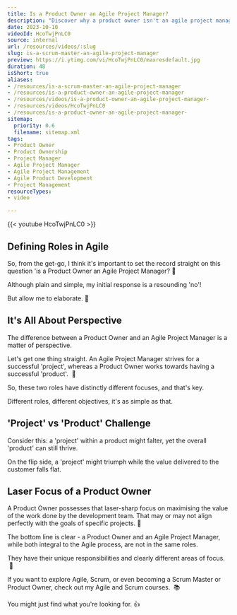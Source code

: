 ```yaml
---
title: Is a Product Owner an Agile Project Manager?
description: "Discover why a product owner isn't an agile project manager! Join Martin Hinshelwood as he explores the essence of agile in product development. #shorts"
date: 2023-10-10
videoId: HcoTwjPnLC0
source: internal
url: /resources/videos/:slug
slug: is-a-scrum-master-an-agile-project-manager
preview: https://i.ytimg.com/vi/HcoTwjPnLC0/maxresdefault.jpg
duration: 48
isShort: true
aliases:
- /resources/is-a-scrum-master-an-agile-project-manager
- /resources/is-a-product-owner-an-agile-project-manager
- /resources/videos/is-a-product-owner-an-agile-project-manager-
- /resources/videos/HcoTwjPnLC0
- /resources/is-a-product-owner-an-agile-project-manager-
sitemap:
  priority: 0.6
  filename: sitemap.xml
tags:
- Product Owner
- Product Ownership
- Project Manager
- Agile Project Manager
- Agile Project Management
- Agile Product Development
- Project Management
resourceTypes:
- video

---
```

{{< youtube HcoTwjPnLC0 >}}

## Defining Roles in Agile

So, from the get-go, I think it's important to set the record straight on this question 'is a Product Owner an Agile Project Manager? 🎯

Although plain and simple, my initial response is a resounding 'no'!

But allow me to elaborate. 🧐

## It's All About Perspective

The difference between a Product Owner and an Agile Project Manager is a matter of perspective.

Let's get one thing straight. An Agile Project Manager strives for a successful 'project', whereas a Product Owner works towards having a successful 'product'.  🧩

So, these two roles have distinctly different focuses, and that's key.

Different roles, different objectives, it's as simple as that.

## 'Project' vs 'Product' Challenge

Consider this: a 'project' within a product might falter, yet the overall 'product' can still thrive.

On the flip side, a 'project' might triumph while the value delivered to the customer falls flat.

## Laser Focus of a Product Owner

A Product Owner possesses that laser-sharp focus on maximising the value of the work done by the development team. That may or may not align perfectly with the goals of specific projects. 🎯

The bottom line is clear - a Product Owner and an Agile Project Manager, while both integral to the Agile process, are not in the same roles.

They have their unique responsibilities and clearly different areas of focus.  🚀

If you want to explore Agile, Scrum, or even becoming a Scrum Master or Product Owner, check out my Agile and Scrum courses.  📚

You might just find what you're looking for. 👍
